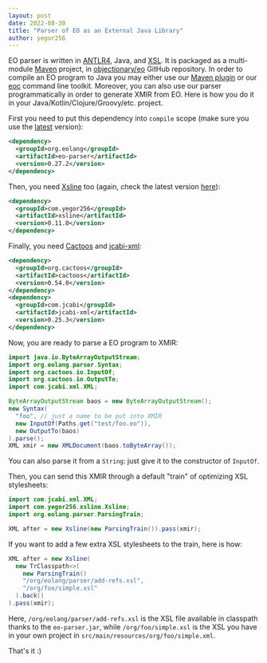 ```yaml
---
layout: post
date: 2022-08-30
title: "Parser of EO as an External Java Library"
author: yegor256
---
```


EO parser is written in [ANTLR4](https://www.antlr.org),
Java, and [XSL](https://en.wikipedia.org/wiki/XSL).
It is packaged as a multi-module [Maven](https://maven.apache.org) project, in
[objectionary/eo](https://github.com/objectionary/eo) GitHub repository.
In order to compile an EO program to Java you may either use
our [Maven plugin](https://github.com/objectionary/eo/tree/master/eo-maven-plugin)
or our [eoc](https://github.com/objectionary/eoc) command line toolkit.
Moreover, you can also use our parser programmatically in order to generate XMIR from EO.
Here is how you do it in your Java/Kotlin/Clojure/Groovy/etc. project.

<!--more-->

First you need to put this dependency into `compile` scope (make sure you
use the [latest](https://github.com/objectionary/eo/releases) version):

```xml
<dependency>
  <groupId>org.eolang</groupId>
  <artifactId>eo-parser</artifactId>
  <version>0.27.2</version>
</dependency>
```

Then, you need [Xsline](https://github.com/yegor256/xsline/) too (again, check the latest
version [here](https://github.com/yegor256/xsline)):

```xml
<dependency>
  <groupId>com.yegor256</groupId>
  <artifactId>xsline</artifactId>
  <version>0.11.0</version>
</dependency>
```

Finally, you need [Cactoos](https://github.com/yegor256/cactoos/) and
[jcabi-xml](https://github.com/jcabi/jcabi-xml):

```xml
<dependency>
  <groupId>org.cactoos</groupId>
  <artifactId>cactoos</artifactId>
  <version>0.54.0</version>
</dependency>
<dependency>
  <groupId>com.jcabi</groupId>
  <artifactId>jcabi-xml</artifactId>
  <version>0.25.3</version>
</dependency>
```

Now, you are ready to parse a EO program to XMIR:

```java
import java.io.ByteArrayOutputStream;
import org.eolang.parser.Syntax;
import org.cactoos.io.InputOf;
import org.cactoos.io.OutputTo;
import com.jcabi.xml.XML;

ByteArrayOutputStream baos = new ByteArrayOutputStream();
new Syntax(
  "foo", // just a name to be put into XMIR
  new InputOf(Paths.get("test/foo.eo")),
  new OutputTo(baos)
).parse();
XML xmir = new XMLDocument(baos.toByteArray());
```

You can also parse it from a `String`: just give it to the
constructor of `InputOf`.

Then, you can send this XMIR through a default "train"
of optimizing XSL stylesheets:

```java
import com.jcabi.xml.XML;
import com.yegor256.xsline.Xsline;
import org.eolang.parser.ParsingTrain;

XML after = new Xsline(new ParsingTrain()).pass(xmir);
```

If you want to add a few extra XSL stylesheets to the train,
here is how:

```java
XML after = new Xsline(
  new TrClasspath<>(
    new ParsingTrain()
    "/org/eolang/parser/add-refs.xsl",
    "/org/foo/simple.xsl"
  ).back()
).pass(xmir);
```

Here, `/org/eolang/parser/add-refs.xsl` is the XSL file available in classpath
thanks to the `eo-parser.jar`, while `/org/foo/simple.xsl` is the XSL you
have in your own project in `src/main/resources/org/foo/simple.xml`.

That's it :)
